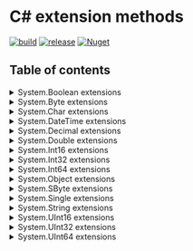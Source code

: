# C# extension methods

[![build](https://github.com/dimitrietataru/ace-csharp-extensions/actions/workflows/build.yml/badge.svg)](https://github.com/dimitrietataru/ace-csharp-extensions/actions/workflows/build.yml)
[![release](https://github.com/dimitrietataru/ace-csharp-extensions/actions/workflows/release.yml/badge.svg)](https://github.com/dimitrietataru/ace-csharp-extensions/actions/workflows/release.yml)
[![Nuget](https://img.shields.io/nuget/v/AceCSharp.Extensions)](https://www.nuget.org/packages/AceCSharp.Extensions)

## Table of contents

<details>
  <summary> System.Boolean extensions </summary>

* ToString
  * [Invariant](https://github.com/dimitrietataru/ace-csharp-extensions/blob/ace/src/Ace.CSharp.Extensions/System.Boolean/Boolean.ToStringInvariant.cs#L5)
  * [Local](https://github.com/dimitrietataru/ace-csharp-extensions/blob/ace/src/Ace.CSharp.Extensions/System.Boolean/Boolean.ToStringLocal.cs#L5)

</details>

<details>
  <summary> System.Byte extensions </summary>

* ToString
  * [Invariant](https://github.com/dimitrietataru/ace-csharp-extensions/blob/ace/src/Ace.CSharp.Extensions/System.Byte/Byte.ToStringInvariant.cs#L5)
  * [Local](https://github.com/dimitrietataru/ace-csharp-extensions/blob/ace/src/Ace.CSharp.Extensions/System.Byte/Byte.ToStringLocal.cs#L5)

</details>

<details>
  <summary> System.Char extensions </summary>

* ToString
  * [Invariant](https://github.com/dimitrietataru/ace-csharp-extensions/blob/ace/src/Ace.CSharp.Extensions/System.Char/Char.ToStringInvariant.cs#L5)
  * [Local](https://github.com/dimitrietataru/ace-csharp-extensions/blob/ace/src/Ace.CSharp.Extensions/System.Char/Char.ToStringLocal.cs#L5)

</details>

<details>
  <summary> System.DateTime extensions </summary>

* ToString
  * [Invariant](https://github.com/dimitrietataru/ace-csharp-extensions/blob/ace/src/Ace.CSharp.Extensions/System.DateTime/DateTime.ToStringInvariant.cs#L5)
  * [Local](https://github.com/dimitrietataru/ace-csharp-extensions/blob/ace/src/Ace.CSharp.Extensions/System.DateTime/DateTime.ToStringLocal.cs#L5)

</details>

<details>
  <summary> System.Decimal extensions </summary>

* ToString
  * [Invariant](https://github.com/dimitrietataru/ace-csharp-extensions/blob/ace/src/Ace.CSharp.Extensions/System.Decimal/Decimal.ToStringInvariant.cs#L5)
  * [Local](https://github.com/dimitrietataru/ace-csharp-extensions/blob/ace/src/Ace.CSharp.Extensions/System.Decimal/Decimal.ToStringLocal.cs#L5)

</details>

<details>
  <summary> System.Double extensions </summary>

* ToString
  * [Invariant](https://github.com/dimitrietataru/ace-csharp-extensions/blob/ace/src/Ace.CSharp.Extensions/System.Double/Double.ToStringInvariant.cs#L5)
  * [Local](https://github.com/dimitrietataru/ace-csharp-extensions/blob/ace/src/Ace.CSharp.Extensions/System.Double/Double.ToStringLocal.cs#L5)

</details>

<details>
  <summary> System.Int16 extensions </summary>

* ToString
  * [Invariant](https://github.com/dimitrietataru/ace-csharp-extensions/blob/ace/src/Ace.CSharp.Extensions/System.Int16/Int16.ToStringInvariant.cs#L5)
  * [Local](https://github.com/dimitrietataru/ace-csharp-extensions/blob/ace/src/Ace.CSharp.Extensions/System.Int16/Int16.ToStringLocal.cs#L5)

</details>

<details>
  <summary> System.Int32 extensions </summary>

* ToString
  * [Invariant](https://github.com/dimitrietataru/ace-csharp-extensions/blob/ace/src/Ace.CSharp.Extensions/System.Int32/Int32.ToStringInvariant.cs#L5)
  * [Local](https://github.com/dimitrietataru/ace-csharp-extensions/blob/ace/src/Ace.CSharp.Extensions/System.Int32/Int32.ToStringLocal.cs#L5)

</details>

<details>
  <summary> System.Int64 extensions </summary>

* ToString
  * [Invariant](https://github.com/dimitrietataru/ace-csharp-extensions/blob/ace/src/Ace.CSharp.Extensions/System.Int64/Int64.ToStringInvariant.cs#L5)
  * [Local](https://github.com/dimitrietataru/ace-csharp-extensions/blob/ace/src/Ace.CSharp.Extensions/System.Int64/Int64.ToStringLocal.cs#L5)

</details>

<details>
  <summary> System.Object extensions </summary>

* To
  * [Boolean](https://github.com/dimitrietataru/ace-csharp-extensions/blob/ace/src/Ace.CSharp.Extensions/System.Object/Object.To.Boolean.cs#L5)
    * [BooleanInvariant](https://github.com/dimitrietataru/ace-csharp-extensions/blob/ace/src/Ace.CSharp.Extensions/System.Object/Object.To.BooleanInvariant.cs#L5)
    * [BooleanLocal](https://github.com/dimitrietataru/ace-csharp-extensions/blob/ace/src/Ace.CSharp.Extensions/System.Object/Object.To.BooleanLocal.cs#L5)
  * [BooleanOrDefault](https://github.com/dimitrietataru/ace-csharp-extensions/blob/ace/src/Ace.CSharp.Extensions/System.Object/Object.To.Boolean.cs#L10)
    * [BooleanOrDefaultInvariant](https://github.com/dimitrietataru/ace-csharp-extensions/blob/ace/src/Ace.CSharp.Extensions/System.Object/Object.To.BooleanInvariant.cs#L10)
    * [BooleanOrDefaultLocal](https://github.com/dimitrietataru/ace-csharp-extensions/blob/ace/src/Ace.CSharp.Extensions/System.Object/Object.To.BooleanLocal.cs#L10)
  * [Byte](https://github.com/dimitrietataru/ace-csharp-extensions/blob/ace/src/Ace.CSharp.Extensions/System.Object/Object.To.Byte.cs#L5)
    * [ByteInvariant](https://github.com/dimitrietataru/ace-csharp-extensions/blob/ace/src/Ace.CSharp.Extensions/System.Object/Object.To.ByteInvariant.cs#L5)
    * [ByteLocal](https://github.com/dimitrietataru/ace-csharp-extensions/blob/ace/src/Ace.CSharp.Extensions/System.Object/Object.To.ByteLocal.cs#L5)
  * [ByteOrDefault](https://github.com/dimitrietataru/ace-csharp-extensions/blob/ace/src/Ace.CSharp.Extensions/System.Object/Object.To.Byte.cs#L10)
    * [ByteOrDefaultInvariant](https://github.com/dimitrietataru/ace-csharp-extensions/blob/ace/src/Ace.CSharp.Extensions/System.Object/Object.To.ByteInvariant.cs#L10)
    * [ByteOrDefaultLocal](https://github.com/dimitrietataru/ace-csharp-extensions/blob/ace/src/Ace.CSharp.Extensions/System.Object/Object.To.ByteLocal.cs#L10)
  * [Char](https://github.com/dimitrietataru/ace-csharp-extensions/blob/ace/src/Ace.CSharp.Extensions/System.Object/Object.To.Char.cs#L5)
    * [CharInvariant](https://github.com/dimitrietataru/ace-csharp-extensions/blob/ace/src/Ace.CSharp.Extensions/System.Object/Object.To.CharInvariant.cs#L5)
    * [CharLocal](https://github.com/dimitrietataru/ace-csharp-extensions/blob/ace/src/Ace.CSharp.Extensions/System.Object/Object.To.CharLocal.cs#L5)
  * [CharOrDefault](https://github.com/dimitrietataru/ace-csharp-extensions/blob/ace/src/Ace.CSharp.Extensions/System.Object/Object.To.Char.cs#L10)
    * [CharOrDefaultInvariant](https://github.com/dimitrietataru/ace-csharp-extensions/blob/ace/src/Ace.CSharp.Extensions/System.Object/Object.To.CharInvariant.cs#L10)
    * [CharOrDefaultLocal](https://github.com/dimitrietataru/ace-csharp-extensions/blob/ace/src/Ace.CSharp.Extensions/System.Object/Object.To.CharLocal.cs#L10)
  * [DateTime](https://github.com/dimitrietataru/ace-csharp-extensions/blob/ace/src/Ace.CSharp.Extensions/System.Object/Object.To.DateTime.cs#L5)
    * [DateTimeInvariant](https://github.com/dimitrietataru/ace-csharp-extensions/blob/ace/src/Ace.CSharp.Extensions/System.Object/Object.To.DateTimeInvariant.cs#L5)
    * [DateTimeLocal](https://github.com/dimitrietataru/ace-csharp-extensions/blob/ace/src/Ace.CSharp.Extensions/System.Object/Object.To.DateTimeLocal.cs#L5)
  * [DateTimeOrDefault](https://github.com/dimitrietataru/ace-csharp-extensions/blob/ace/src/Ace.CSharp.Extensions/System.Object/Object.To.DateTime.cs#L10)
    * [DateTimeOrDefaultInvariant](https://github.com/dimitrietataru/ace-csharp-extensions/blob/ace/src/Ace.CSharp.Extensions/System.Object/Object.To.DateTimeInvariant.cs#L10)
    * [DateTimeOrDefaultLocal](https://github.com/dimitrietataru/ace-csharp-extensions/blob/ace/src/Ace.CSharp.Extensions/System.Object/Object.To.DateTimeLocal.cs#L10)
  * [Decimal](https://github.com/dimitrietataru/ace-csharp-extensions/blob/ace/src/Ace.CSharp.Extensions/System.Object/Object.To.Decimal.cs#L5)
    * [DecimalInvariant](https://github.com/dimitrietataru/ace-csharp-extensions/blob/ace/src/Ace.CSharp.Extensions/System.Object/Object.To.DecimalInvariant.cs#L5)
    * [DecimalLocal](https://github.com/dimitrietataru/ace-csharp-extensions/blob/ace/src/Ace.CSharp.Extensions/System.Object/Object.To.DecimalLocal.cs#L5)
  * [DecimalOrDefault](https://github.com/dimitrietataru/ace-csharp-extensions/blob/ace/src/Ace.CSharp.Extensions/System.Object/Object.To.Decimal.cs#L10)
    * [DecimalOrDefaultInvariant](https://github.com/dimitrietataru/ace-csharp-extensions/blob/ace/src/Ace.CSharp.Extensions/System.Object/Object.To.DecimalInvariant.cs#L10)
    * [DecimalOrDefaultLocal](https://github.com/dimitrietataru/ace-csharp-extensions/blob/ace/src/Ace.CSharp.Extensions/System.Object/Object.To.DecimalLocal.cs#L10)
  * [Double](https://github.com/dimitrietataru/ace-csharp-extensions/blob/ace/src/Ace.CSharp.Extensions/System.Object/Object.To.Double.cs#L5)
    * [DoubleInvariant](https://github.com/dimitrietataru/ace-csharp-extensions/blob/ace/src/Ace.CSharp.Extensions/System.Object/Object.To.DoubleInvariant.cs#L5)
    * [DoubleLocal](https://github.com/dimitrietataru/ace-csharp-extensions/blob/ace/src/Ace.CSharp.Extensions/System.Object/Object.To.DoubleLocal.cs#L5)
  * [DoubleOrDefault](https://github.com/dimitrietataru/ace-csharp-extensions/blob/ace/src/Ace.CSharp.Extensions/System.Object/Object.To.Double.cs#L10)
    * [DoubleOrDefaultInvariant](https://github.com/dimitrietataru/ace-csharp-extensions/blob/ace/src/Ace.CSharp.Extensions/System.Object/Object.To.DoubleInvariant.cs#L10)
    * [DoubleOrDefaultLocal](https://github.com/dimitrietataru/ace-csharp-extensions/blob/ace/src/Ace.CSharp.Extensions/System.Object/Object.To.DoubleLocal.cs#L10)
  * [Int16](https://github.com/dimitrietataru/ace-csharp-extensions/blob/ace/src/Ace.CSharp.Extensions/System.Object/Object.To.Int16.cs#L5)
    * [Int16Invariant](https://github.com/dimitrietataru/ace-csharp-extensions/blob/ace/src/Ace.CSharp.Extensions/System.Object/Object.To.Int16Invariant.cs#L5)
    * [Int16Local](https://github.com/dimitrietataru/ace-csharp-extensions/blob/ace/src/Ace.CSharp.Extensions/System.Object/Object.To.Int16Local.cs#L5)
  * [Int16OrDefault](https://github.com/dimitrietataru/ace-csharp-extensions/blob/ace/src/Ace.CSharp.Extensions/System.Object/Object.To.Int16.cs#L10)
    * [Int16OrDefaultInvariant](https://github.com/dimitrietataru/ace-csharp-extensions/blob/ace/src/Ace.CSharp.Extensions/System.Object/Object.To.Int16Invariant.cs#L10)
    * [Int16OrDefaultLocal](https://github.com/dimitrietataru/ace-csharp-extensions/blob/ace/src/Ace.CSharp.Extensions/System.Object/Object.To.Int16Local.cs#L10)
  * [Int32](https://github.com/dimitrietataru/ace-csharp-extensions/blob/ace/src/Ace.CSharp.Extensions/System.Object/Object.To.Int32.cs#L5)
    * [Int32Invariant](https://github.com/dimitrietataru/ace-csharp-extensions/blob/ace/src/Ace.CSharp.Extensions/System.Object/Object.To.Int32Invariant.cs#L5)
    * [Int32Local](https://github.com/dimitrietataru/ace-csharp-extensions/blob/ace/src/Ace.CSharp.Extensions/System.Object/Object.To.Int32Local.cs#L5)
  * [Int32OrDefault](https://github.com/dimitrietataru/ace-csharp-extensions/blob/ace/src/Ace.CSharp.Extensions/System.Object/Object.To.Int32.cs#L10)
    * [Int32OrDefaultInvariant](https://github.com/dimitrietataru/ace-csharp-extensions/blob/ace/src/Ace.CSharp.Extensions/System.Object/Object.To.Int32Invariant.cs#L10)
    * [Int32OrDefaultLocal](https://github.com/dimitrietataru/ace-csharp-extensions/blob/ace/src/Ace.CSharp.Extensions/System.Object/Object.To.Int32Local.cs#L10)
  * [Int64](https://github.com/dimitrietataru/ace-csharp-extensions/blob/ace/src/Ace.CSharp.Extensions/System.Object/Object.To.Int64.cs#L5)
    * [Int64Invariant](https://github.com/dimitrietataru/ace-csharp-extensions/blob/ace/src/Ace.CSharp.Extensions/System.Object/Object.To.Int64Invariant.cs#L5)
    * [Int64Local](https://github.com/dimitrietataru/ace-csharp-extensions/blob/ace/src/Ace.CSharp.Extensions/System.Object/Object.To.Int64Local.cs#L5)
  * [Int64OrDefault](https://github.com/dimitrietataru/ace-csharp-extensions/blob/ace/src/Ace.CSharp.Extensions/System.Object/Object.To.Int64.cs#L10)
    * [Int64OrDefaultInvariant](https://github.com/dimitrietataru/ace-csharp-extensions/blob/ace/src/Ace.CSharp.Extensions/System.Object/Object.To.Int64Invariant.cs#L10)
    * [Int64OrDefaultLocal](https://github.com/dimitrietataru/ace-csharp-extensions/blob/ace/src/Ace.CSharp.Extensions/System.Object/Object.To.Int64Local.cs#L10)
  * [SByte](https://github.com/dimitrietataru/ace-csharp-extensions/blob/ace/src/Ace.CSharp.Extensions/System.Object/Object.To.SByte.cs#L5)
    * [SByteInvariant](https://github.com/dimitrietataru/ace-csharp-extensions/blob/ace/src/Ace.CSharp.Extensions/System.Object/Object.To.SByteInvariant.cs#L5)
    * [SByteLocal](https://github.com/dimitrietataru/ace-csharp-extensions/blob/ace/src/Ace.CSharp.Extensions/System.Object/Object.To.SByteLocal.cs#L5)
  * [SByteOrDefault](https://github.com/dimitrietataru/ace-csharp-extensions/blob/ace/src/Ace.CSharp.Extensions/System.Object/Object.To.SByte.cs#L10)
    * [SByteOrDefaultInvariant](https://github.com/dimitrietataru/ace-csharp-extensions/blob/ace/src/Ace.CSharp.Extensions/System.Object/Object.To.SByteInvariant.cs#L10)
    * [SByteOrDefaultLocal](https://github.com/dimitrietataru/ace-csharp-extensions/blob/ace/src/Ace.CSharp.Extensions/System.Object/Object.To.SByteLocal.cs#L10)
  * [Single](https://github.com/dimitrietataru/ace-csharp-extensions/blob/ace/src/Ace.CSharp.Extensions/System.Object/Object.To.Single.cs#L5)
    * [SingleInvariant](https://github.com/dimitrietataru/ace-csharp-extensions/blob/ace/src/Ace.CSharp.Extensions/System.Object/Object.To.SingleInvariant.cs#L5)
    * [SingleLocal](https://github.com/dimitrietataru/ace-csharp-extensions/blob/ace/src/Ace.CSharp.Extensions/System.Object/Object.To.SingleLocal.cs#L5)
  * [SingleOrDefault](https://github.com/dimitrietataru/ace-csharp-extensions/blob/ace/src/Ace.CSharp.Extensions/System.Object/Object.To.Single.cs#L10)
    * [SingleOrDefaultInvariant](https://github.com/dimitrietataru/ace-csharp-extensions/blob/ace/src/Ace.CSharp.Extensions/System.Object/Object.To.SingleInvariant.cs#L10)
    * [SingleOrDefaultLocal](https://github.com/dimitrietataru/ace-csharp-extensions/blob/ace/src/Ace.CSharp.Extensions/System.Object/Object.To.SingleLocal.cs#L10)
  * [UInt16](https://github.com/dimitrietataru/ace-csharp-extensions/blob/ace/src/Ace.CSharp.Extensions/System.Object/Object.To.UInt16.cs#L5)
    * [UInt16Invariant](https://github.com/dimitrietataru/ace-csharp-extensions/blob/ace/src/Ace.CSharp.Extensions/System.Object/Object.To.UInt16Invariant.cs#L5)
    * [UInt16Local](https://github.com/dimitrietataru/ace-csharp-extensions/blob/ace/src/Ace.CSharp.Extensions/System.Object/Object.To.UInt16Local.cs#L5)
  * [UInt16OrDefault](https://github.com/dimitrietataru/ace-csharp-extensions/blob/ace/src/Ace.CSharp.Extensions/System.Object/Object.To.UInt16.cs#L10)
    * [UInt16OrDefaultInvariant](https://github.com/dimitrietataru/ace-csharp-extensions/blob/ace/src/Ace.CSharp.Extensions/System.Object/Object.To.UInt16Invariant.cs#L10)
    * [UInt16OrDefaultLocal](https://github.com/dimitrietataru/ace-csharp-extensions/blob/ace/src/Ace.CSharp.Extensions/System.Object/Object.To.UInt16Local.cs#L10)
  * [UInt32](https://github.com/dimitrietataru/ace-csharp-extensions/blob/ace/src/Ace.CSharp.Extensions/System.Object/Object.To.UInt32.cs#L5)
    * [UInt32Invariant](https://github.com/dimitrietataru/ace-csharp-extensions/blob/ace/src/Ace.CSharp.Extensions/System.Object/Object.To.UInt32Invariant.cs#L5)
    * [UInt32Local](https://github.com/dimitrietataru/ace-csharp-extensions/blob/ace/src/Ace.CSharp.Extensions/System.Object/Object.To.UInt32Local.cs#L5)
  * [UInt32OrDefault](https://github.com/dimitrietataru/ace-csharp-extensions/blob/ace/src/Ace.CSharp.Extensions/System.Object/Object.To.UInt32.cs#L10)
    * [UInt32OrDefaultInvariant](https://github.com/dimitrietataru/ace-csharp-extensions/blob/ace/src/Ace.CSharp.Extensions/System.Object/Object.To.UInt32Invariant.cs#L10)
    * [UInt32OrDefaultLocal](https://github.com/dimitrietataru/ace-csharp-extensions/blob/ace/src/Ace.CSharp.Extensions/System.Object/Object.To.UInt32Local.cs#L10)
  * [UInt64](https://github.com/dimitrietataru/ace-csharp-extensions/blob/ace/src/Ace.CSharp.Extensions/System.Object/Object.To.UInt64.cs#L5)
    * [UInt64Invariant](https://github.com/dimitrietataru/ace-csharp-extensions/blob/ace/src/Ace.CSharp.Extensions/System.Object/Object.To.UInt64Invariant.cs#L5)
    * [UInt64Local](https://github.com/dimitrietataru/ace-csharp-extensions/blob/ace/src/Ace.CSharp.Extensions/System.Object/Object.To.UInt64Local.cs#L5)
  * [UInt64OrDefault](https://github.com/dimitrietataru/ace-csharp-extensions/blob/ace/src/Ace.CSharp.Extensions/System.Object/Object.To.UInt64.cs#L10)
    * [UInt64OrDefaultInvariant](https://github.com/dimitrietataru/ace-csharp-extensions/blob/ace/src/Ace.CSharp.Extensions/System.Object/Object.To.UInt64Invariant.cs#L10)
    * [UInt64OrDefaultLocal](https://github.com/dimitrietataru/ace-csharp-extensions/blob/ace/src/Ace.CSharp.Extensions/System.Object/Object.To.UInt64Local.cs#L10)

</details>

<details>
  <summary> System.SByte extensions </summary>

* ToString
  * [Invariant](https://github.com/dimitrietataru/ace-csharp-extensions/blob/ace/src/Ace.CSharp.Extensions/System.SByte/SByte.ToStringInvariant.cs#L5)
  * [Local](https://github.com/dimitrietataru/ace-csharp-extensions/blob/ace/src/Ace.CSharp.Extensions/System.SByte/SByte.ToStringLocal.cs#L5)

</details>

<details>
  <summary> System.Single extensions </summary>

* ToString
  * [Invariant](https://github.com/dimitrietataru/ace-csharp-extensions/blob/ace/src/Ace.CSharp.Extensions/System.Single/Single.ToStringInvariant.cs#L5)
  * [Local](https://github.com/dimitrietataru/ace-csharp-extensions/blob/ace/src/Ace.CSharp.Extensions/System.Single/Single.ToStringLocal.cs#L5)

</details>

<details>
  <summary> System.String extensions </summary>

* Contains
  * [Ordinal](https://github.com/dimitrietataru/ace-csharp-extensions/blob/ace/src/Ace.CSharp.Extensions/System.String/String.ContainsOrdinal.cs#L5)
  * [OrdinalIgnoreCase](https://github.com/dimitrietataru/ace-csharp-extensions/blob/ace/src/Ace.CSharp.Extensions/System.String/String.ContainsOrdinalIgnoreCase.cs#L5)
* EndsWith
  * [Ordinal](https://github.com/dimitrietataru/ace-csharp-extensions/blob/ace/src/Ace.CSharp.Extensions/System.String/String.EndsWithOrdinal.cs#L5)
  * [OrdinalIgnoreCase](https://github.com/dimitrietataru/ace-csharp-extensions/blob/ace/src/Ace.CSharp.Extensions/System.String/String.EndsWithOrdinalIgnoreCase.cs#L5)
* Equals
  * [Ordinal](https://github.com/dimitrietataru/ace-csharp-extensions/blob/ace/src/Ace.CSharp.Extensions/System.String/String.EqualsOrdinal.cs#L5)
  * [OrdinalIgnoreCase](https://github.com/dimitrietataru/ace-csharp-extensions/blob/ace/src/Ace.CSharp.Extensions/System.String/String.EqualsOrdinalIgnoreCase.cs#L5)
* Format
  * [Invariant](https://github.com/dimitrietataru/ace-csharp-extensions/blob/ace/src/Ace.CSharp.Extensions/System.String/String.FormatInvariant.cs#L5)
  * [Local](https://github.com/dimitrietataru/ace-csharp-extensions/blob/ace/src/Ace.CSharp.Extensions/System.String/String.FormatLocal.cs#L5)
* IndexOf
  * [Ordinal](https://github.com/dimitrietataru/ace-csharp-extensions/blob/ace/src/Ace.CSharp.Extensions/System.String/String.IndexOfOrdinal.cs#L5)
  * [OrdinalIgnoreCase](https://github.com/dimitrietataru/ace-csharp-extensions/blob/ace/src/Ace.CSharp.Extensions/System.String/String.IndexOfOrdinalIgnoreCase.cs#L5)
* Replace
  * [Ordinal](https://github.com/dimitrietataru/ace-csharp-extensions/blob/ace/src/Ace.CSharp.Extensions/System.String/String.ReplaceOrdinal.cs#L5)
  * [OrdinalIgnoreCase](https://github.com/dimitrietataru/ace-csharp-extensions/blob/ace/src/Ace.CSharp.Extensions/System.String/String.ReplaceOrdinalIgnoreCase.cs#L5)
* StartsWith
  * [Ordinal](https://github.com/dimitrietataru/ace-csharp-extensions/blob/ace/src/Ace.CSharp.Extensions/System.String/String.StartsWithOrdinal.cs#L5)
  * [OrdinalIgnoreCase](https://github.com/dimitrietataru/ace-csharp-extensions/blob/ace/src/Ace.CSharp.Extensions/System.String/String.StartsWithOrdinalIgnoreCase.cs#L5)
* To
  * [Boolean](https://github.com/dimitrietataru/ace-csharp-extensions/blob/ace/src/Ace.CSharp.Extensions/System.String/String.To.Boolean.cs#L5)
    * [BooleanInvariant](https://github.com/dimitrietataru/ace-csharp-extensions/blob/ace/src/Ace.CSharp.Extensions/System.String/String.To.BooleanInvariant.cs#L5)
    * [BooleanLocal](https://github.com/dimitrietataru/ace-csharp-extensions/blob/ace/src/Ace.CSharp.Extensions/System.String/String.To.BooleanLocal.cs#L5)
  * [BooleanOrDefault](https://github.com/dimitrietataru/ace-csharp-extensions/blob/ace/src/Ace.CSharp.Extensions/System.String/String.To.Boolean.cs#L10)
    * [BooleanOrDefaultInvariant](https://github.com/dimitrietataru/ace-csharp-extensions/blob/ace/src/Ace.CSharp.Extensions/System.String/String.To.BooleanInvariant.cs#L10)
    * [BooleanOrDefaultLocal](https://github.com/dimitrietataru/ace-csharp-extensions/blob/ace/src/Ace.CSharp.Extensions/System.String/String.To.BooleanLocal.cs#L10)
  * [Byte](https://github.com/dimitrietataru/ace-csharp-extensions/blob/ace/src/Ace.CSharp.Extensions/System.String/String.To.Byte.cs#L5)
    * [ByteInvariant](https://github.com/dimitrietataru/ace-csharp-extensions/blob/ace/src/Ace.CSharp.Extensions/System.String/String.To.ByteInvariant.cs#L5)
    * [ByteLocal](https://github.com/dimitrietataru/ace-csharp-extensions/blob/ace/src/Ace.CSharp.Extensions/System.String/String.To.ByteLocal.cs#L5)
  * [ByteOrDefault](https://github.com/dimitrietataru/ace-csharp-extensions/blob/ace/src/Ace.CSharp.Extensions/System.String/String.To.Byte.cs#L10)
    * [ByteOrDefaultInvariant](https://github.com/dimitrietataru/ace-csharp-extensions/blob/ace/src/Ace.CSharp.Extensions/System.String/String.To.ByteInvariant.cs#L10)
    * [ByteOrDefaultLocal](https://github.com/dimitrietataru/ace-csharp-extensions/blob/ace/src/Ace.CSharp.Extensions/System.String/String.To.ByteLocal.cs#L10)
  * [Char](https://github.com/dimitrietataru/ace-csharp-extensions/blob/ace/src/Ace.CSharp.Extensions/System.String/String.To.Char.cs#L5)
    * [CharInvariant](https://github.com/dimitrietataru/ace-csharp-extensions/blob/ace/src/Ace.CSharp.Extensions/System.String/String.To.CharInvariant.cs#L5)
    * [CharLocal](https://github.com/dimitrietataru/ace-csharp-extensions/blob/ace/src/Ace.CSharp.Extensions/System.String/String.To.CharLocal.cs#L5)
  * [CharOrDefault](https://github.com/dimitrietataru/ace-csharp-extensions/blob/ace/src/Ace.CSharp.Extensions/System.String/String.To.Char.cs#L10)
    * [CharOrDefaultInvariant](https://github.com/dimitrietataru/ace-csharp-extensions/blob/ace/src/Ace.CSharp.Extensions/System.String/String.To.CharInvariant.cs#L10)
    * [CharOrDefaultLocal](https://github.com/dimitrietataru/ace-csharp-extensions/blob/ace/src/Ace.CSharp.Extensions/System.String/String.To.CharLocal.cs#L10)
  * [DateTime](https://github.com/dimitrietataru/ace-csharp-extensions/blob/ace/src/Ace.CSharp.Extensions/System.String/String.To.DateTime.cs#L5)
    * [DateTimeInvariant](https://github.com/dimitrietataru/ace-csharp-extensions/blob/ace/src/Ace.CSharp.Extensions/System.String/String.To.DateTimeInvariant.cs#L5)
    * [DateTimeLocal](https://github.com/dimitrietataru/ace-csharp-extensions/blob/ace/src/Ace.CSharp.Extensions/System.String/String.To.DateTimeLocal.cs#L5)
  * [DateTimeOrDefault](https://github.com/dimitrietataru/ace-csharp-extensions/blob/ace/src/Ace.CSharp.Extensions/System.String/String.To.DateTime.cs#L10)
    * [DateTimeOrDefaultInvariant](https://github.com/dimitrietataru/ace-csharp-extensions/blob/ace/src/Ace.CSharp.Extensions/System.String/String.To.DateTimeInvariant.cs#L10)
    * [DateTimeOrDefaultLocal](https://github.com/dimitrietataru/ace-csharp-extensions/blob/ace/src/Ace.CSharp.Extensions/System.String/String.To.DateTimeLocal.cs#L10)
  * [Decimal](https://github.com/dimitrietataru/ace-csharp-extensions/blob/ace/src/Ace.CSharp.Extensions/System.String/String.To.Decimal.cs#L5)
    * [DecimalInvariant](https://github.com/dimitrietataru/ace-csharp-extensions/blob/ace/src/Ace.CSharp.Extensions/System.String/String.To.DecimalInvariant.cs#L5)
    * [DecimalLocal](https://github.com/dimitrietataru/ace-csharp-extensions/blob/ace/src/Ace.CSharp.Extensions/System.String/String.To.DecimalLocal.cs#L5)
  * [DecimalOrDefault](https://github.com/dimitrietataru/ace-csharp-extensions/blob/ace/src/Ace.CSharp.Extensions/System.String/String.To.Decimal.cs#L10)
    * [DecimalOrDefaultInvariant](https://github.com/dimitrietataru/ace-csharp-extensions/blob/ace/src/Ace.CSharp.Extensions/System.String/String.To.DecimalInvariant.cs#L10)
    * [DecimalOrDefaultLocal](https://github.com/dimitrietataru/ace-csharp-extensions/blob/ace/src/Ace.CSharp.Extensions/System.String/String.To.DecimalLocal.cs#L10)
  * [Double](https://github.com/dimitrietataru/ace-csharp-extensions/blob/ace/src/Ace.CSharp.Extensions/System.String/String.To.Double.cs#L5)
    * [DoubleInvariant](https://github.com/dimitrietataru/ace-csharp-extensions/blob/ace/src/Ace.CSharp.Extensions/System.String/String.To.DoubleInvariant.cs#L5)
    * [DoubleLocal](https://github.com/dimitrietataru/ace-csharp-extensions/blob/ace/src/Ace.CSharp.Extensions/System.String/String.To.DoubleLocal.cs#L5)
  * [DoubleOrDefault](https://github.com/dimitrietataru/ace-csharp-extensions/blob/ace/src/Ace.CSharp.Extensions/System.String/String.To.Double.cs#L10)
    * [DoubleOrDefaultInvariant](https://github.com/dimitrietataru/ace-csharp-extensions/blob/ace/src/Ace.CSharp.Extensions/System.String/String.To.DoubleInvariant.cs#L10)
    * [DoubleOrDefaultLocal](https://github.com/dimitrietataru/ace-csharp-extensions/blob/ace/src/Ace.CSharp.Extensions/System.String/String.To.DoubleLocal.cs#L10)
  * [Int16](https://github.com/dimitrietataru/ace-csharp-extensions/blob/ace/src/Ace.CSharp.Extensions/System.String/String.To.Int16.cs#L5)
    * [Int16Invariant](https://github.com/dimitrietataru/ace-csharp-extensions/blob/ace/src/Ace.CSharp.Extensions/System.String/String.To.Int16Invariant.cs#L5)
    * [Int16Local](https://github.com/dimitrietataru/ace-csharp-extensions/blob/ace/src/Ace.CSharp.Extensions/System.String/String.To.Int16Local.cs#L5)
  * [Int16OrDefault](https://github.com/dimitrietataru/ace-csharp-extensions/blob/ace/src/Ace.CSharp.Extensions/System.String/String.To.Int16.cs#L10)
    * [Int16OrDefaultInvariant](https://github.com/dimitrietataru/ace-csharp-extensions/blob/ace/src/Ace.CSharp.Extensions/System.String/String.To.Int16Invariant.cs#L10)
    * [Int16OrDefaultLocal](https://github.com/dimitrietataru/ace-csharp-extensions/blob/ace/src/Ace.CSharp.Extensions/System.String/String.To.Int16Local.cs#L10)
  * [Int32](https://github.com/dimitrietataru/ace-csharp-extensions/blob/ace/src/Ace.CSharp.Extensions/System.String/String.To.Int32.cs#L5)
    * [Int32Invariant](https://github.com/dimitrietataru/ace-csharp-extensions/blob/ace/src/Ace.CSharp.Extensions/System.String/String.To.Int32Invariant.cs#L5)
    * [Int32Local](https://github.com/dimitrietataru/ace-csharp-extensions/blob/ace/src/Ace.CSharp.Extensions/System.String/String.To.Int32Local.cs#L5)
  * [Int32OrDefault](https://github.com/dimitrietataru/ace-csharp-extensions/blob/ace/src/Ace.CSharp.Extensions/System.String/String.To.Int32.cs#L10)
    * [Int32OrDefaultInvariant](https://github.com/dimitrietataru/ace-csharp-extensions/blob/ace/src/Ace.CSharp.Extensions/System.String/String.To.Int32Invariant.cs#L10)
    * [Int32OrDefaultLocal](https://github.com/dimitrietataru/ace-csharp-extensions/blob/ace/src/Ace.CSharp.Extensions/System.String/String.To.Int32Local.cs#L10)
  * [Int64](https://github.com/dimitrietataru/ace-csharp-extensions/blob/ace/src/Ace.CSharp.Extensions/System.String/String.To.Int64.cs#L5)
    * [Int64Invariant](https://github.com/dimitrietataru/ace-csharp-extensions/blob/ace/src/Ace.CSharp.Extensions/System.String/String.To.Int64Invariant.cs#L5)
    * [Int64Local](https://github.com/dimitrietataru/ace-csharp-extensions/blob/ace/src/Ace.CSharp.Extensions/System.String/String.To.Int64Local.cs#L5)
  * [Int64OrDefault](https://github.com/dimitrietataru/ace-csharp-extensions/blob/ace/src/Ace.CSharp.Extensions/System.String/String.To.Int64.cs#L10)
    * [Int64OrDefaultInvariant](https://github.com/dimitrietataru/ace-csharp-extensions/blob/ace/src/Ace.CSharp.Extensions/System.String/String.To.Int64Invariant.cs#L10)
    * [Int64OrDefaultLocal](https://github.com/dimitrietataru/ace-csharp-extensions/blob/ace/src/Ace.CSharp.Extensions/System.String/String.To.Int64Local.cs#L10)
  * [SByte](https://github.com/dimitrietataru/ace-csharp-extensions/blob/ace/src/Ace.CSharp.Extensions/System.String/String.To.SByte.cs#L5)
    * [SByteInvariant](https://github.com/dimitrietataru/ace-csharp-extensions/blob/ace/src/Ace.CSharp.Extensions/System.String/String.To.SByteInvariant.cs#L5)
    * [SByteLocal](https://github.com/dimitrietataru/ace-csharp-extensions/blob/ace/src/Ace.CSharp.Extensions/System.String/String.To.SByteLocal.cs#L5)
  * [SByteOrDefault](https://github.com/dimitrietataru/ace-csharp-extensions/blob/ace/src/Ace.CSharp.Extensions/System.String/String.To.SByte.cs#L10)
    * [SByteOrDefaultInvariant](https://github.com/dimitrietataru/ace-csharp-extensions/blob/ace/src/Ace.CSharp.Extensions/System.String/String.To.SByteInvariant.cs#L10)
    * [SByteOrDefaultLocal](https://github.com/dimitrietataru/ace-csharp-extensions/blob/ace/src/Ace.CSharp.Extensions/System.String/String.To.SByteLocal.cs#L10)
  * [Single](https://github.com/dimitrietataru/ace-csharp-extensions/blob/ace/src/Ace.CSharp.Extensions/System.String/String.To.Single.cs#L5)
    * [SingleInvariant](https://github.com/dimitrietataru/ace-csharp-extensions/blob/ace/src/Ace.CSharp.Extensions/System.String/String.To.SingleInvariant.cs#L5)
    * [SingleLocal](https://github.com/dimitrietataru/ace-csharp-extensions/blob/ace/src/Ace.CSharp.Extensions/System.String/String.To.SingleLocal.cs#L5)
  * [SingleOrDefault](https://github.com/dimitrietataru/ace-csharp-extensions/blob/ace/src/Ace.CSharp.Extensions/System.String/String.To.Single.cs#L10)
    * [SingleOrDefaultInvariant](https://github.com/dimitrietataru/ace-csharp-extensions/blob/ace/src/Ace.CSharp.Extensions/System.String/String.To.SingleInvariant.cs#L10)
    * [SingleOrDefaultLocal](https://github.com/dimitrietataru/ace-csharp-extensions/blob/ace/src/Ace.CSharp.Extensions/System.String/String.To.SingleLocal.cs#L10)
  * [UInt16](https://github.com/dimitrietataru/ace-csharp-extensions/blob/ace/src/Ace.CSharp.Extensions/System.String/String.To.UInt16.cs#L5)
    * [UInt16Invariant](https://github.com/dimitrietataru/ace-csharp-extensions/blob/ace/src/Ace.CSharp.Extensions/System.String/String.To.UInt16Invariant.cs#L5)
    * [UInt16Local](https://github.com/dimitrietataru/ace-csharp-extensions/blob/ace/src/Ace.CSharp.Extensions/System.String/String.To.UInt16Local.cs#L5)
  * [UInt16OrDefault](https://github.com/dimitrietataru/ace-csharp-extensions/blob/ace/src/Ace.CSharp.Extensions/System.String/String.To.UInt16.cs#L10)
    * [UInt16OrDefaultInvariant](https://github.com/dimitrietataru/ace-csharp-extensions/blob/ace/src/Ace.CSharp.Extensions/System.String/String.To.UInt16Invariant.cs#L10)
    * [UInt16OrDefaultLocal](https://github.com/dimitrietataru/ace-csharp-extensions/blob/ace/src/Ace.CSharp.Extensions/System.String/String.To.UInt16Local.cs#L10)
  * [UInt32](https://github.com/dimitrietataru/ace-csharp-extensions/blob/ace/src/Ace.CSharp.Extensions/System.String/String.To.UInt32.cs#L5)
    * [UInt32Invariant](https://github.com/dimitrietataru/ace-csharp-extensions/blob/ace/src/Ace.CSharp.Extensions/System.String/String.To.UInt32Invariant.cs#L5)
    * [UInt32Local](https://github.com/dimitrietataru/ace-csharp-extensions/blob/ace/src/Ace.CSharp.Extensions/System.String/String.To.UInt32Local.cs#L5)
  * [UInt32OrDefault](https://github.com/dimitrietataru/ace-csharp-extensions/blob/ace/src/Ace.CSharp.Extensions/System.String/String.To.UInt32.cs#L10)
    * [UInt32OrDefaultInvariant](https://github.com/dimitrietataru/ace-csharp-extensions/blob/ace/src/Ace.CSharp.Extensions/System.String/String.To.UInt32Invariant.cs#L10)
    * [UInt32OrDefaultLocal](https://github.com/dimitrietataru/ace-csharp-extensions/blob/ace/src/Ace.CSharp.Extensions/System.String/String.To.UInt32Local.cs#L10)
  * [UInt64](https://github.com/dimitrietataru/ace-csharp-extensions/blob/ace/src/Ace.CSharp.Extensions/System.String/String.To.UInt64.cs#L5)
    * [UInt64Invariant](https://github.com/dimitrietataru/ace-csharp-extensions/blob/ace/src/Ace.CSharp.Extensions/System.String/String.To.UInt64Invariant.cs#L5)
    * [UInt64Local](https://github.com/dimitrietataru/ace-csharp-extensions/blob/ace/src/Ace.CSharp.Extensions/System.String/String.To.UInt64Local.cs#L5)
  * [UInt64OrDefault](https://github.com/dimitrietataru/ace-csharp-extensions/blob/ace/src/Ace.CSharp.Extensions/System.String/String.To.UInt64.cs#L10)
    * [UInt64OrDefaultInvariant](https://github.com/dimitrietataru/ace-csharp-extensions/blob/ace/src/Ace.CSharp.Extensions/System.String/String.To.UInt64Invariant.cs#L10)
    * [UInt64OrDefaultLocal](https://github.com/dimitrietataru/ace-csharp-extensions/blob/ace/src/Ace.CSharp.Extensions/System.String/String.To.UInt64Local.cs#L10)
* ToLower
  * [Local](https://github.com/dimitrietataru/ace-csharp-extensions/blob/ace/src/Ace.CSharp.Extensions/System.String/String.ToLowerLocal.cs#L5)
* ToUpper
  * [Local](https://github.com/dimitrietataru/ace-csharp-extensions/blob/ace/src/Ace.CSharp.Extensions/System.String/String.ToUpperLocal.cs#L5)

</details>

<details>
  <summary> System.UInt16 extensions </summary>

* ToString
  * [Invariant](https://github.com/dimitrietataru/ace-csharp-extensions/blob/ace/src/Ace.CSharp.Extensions/System.UInt16/UInt16.ToStringInvariant.cs#L5)
  * [Local](https://github.com/dimitrietataru/ace-csharp-extensions/blob/ace/src/Ace.CSharp.Extensions/System.UInt16/UInt16.ToStringLocal.cs#L5)

</details>

<details>
  <summary> System.UInt32 extensions </summary>

* ToString
  * [Invariant](https://github.com/dimitrietataru/ace-csharp-extensions/blob/ace/src/Ace.CSharp.Extensions/System.UInt32/UInt32.ToStringInvariant.cs#L5)
  * [Local](https://github.com/dimitrietataru/ace-csharp-extensions/blob/ace/src/Ace.CSharp.Extensions/System.UInt32/UInt32.ToStringLocal.cs#L5)

</details>

<details>
  <summary> System.UInt64 extensions </summary>

* ToString
  * [Invariant](https://github.com/dimitrietataru/ace-csharp-extensions/blob/ace/src/Ace.CSharp.Extensions/System.UInt64/UInt64.ToStringInvariant.cs#L5)
  * [Local](https://github.com/dimitrietataru/ace-csharp-extensions/blob/ace/src/Ace.CSharp.Extensions/System.UInt64/UInt64.ToStringLocal.cs#L5)

</details>
